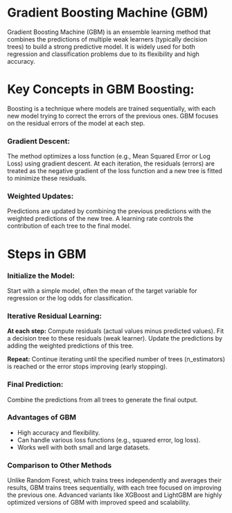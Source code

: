 # Gradient Boosting Machine (GBM) 

Gradient Boosting Machine (GBM) is an ensemble learning method that combines the predictions of multiple weak learners (typically decision trees) to build a strong predictive model. It is widely used for both regression and classification problems due to its flexibility and high accuracy.

# Key Concepts in GBM Boosting:

Boosting is a technique where models are trained sequentially, with each new model trying to correct the errors of the previous ones. GBM focuses on the residual errors of the model at each step. 

### Gradient Descent:

The method optimizes a loss function (e.g., Mean Squared Error or Log Loss) using gradient descent. At each iteration, the residuals (errors) are treated as the negative gradient of the loss function and a new tree is fitted to minimize these residuals.

### Weighted Updates:

Predictions are updated by combining the previous predictions with the weighted predictions of the new tree. A learning rate controls the contribution of each tree to the final model. 

# Steps in GBM 

### Initialize the Model:

Start with a simple model, often the mean of the target variable for regression or the log odds for classification. 

### Iterative Residual Learning:

**At each step:** Compute residuals (actual values minus predicted values). Fit a decision tree to these residuals (weak learner). Update the predictions by adding the weighted predictions of this tree. 

**Repeat:** Continue iterating until the specified number of trees (n_estimators) is reached or the error stops improving (early stopping). 

### Final Prediction:

Combine the predictions from all trees to generate the final output. 

### Advantages of GBM 

* High accuracy and flexibility.
* Can handle various loss functions (e.g., squared error, log loss).
* Works well with both small and large datasets.

### Comparison to Other Methods

Unlike Random Forest, which trains trees independently and averages their results, GBM trains trees sequentially, with each tree focused on improving the previous one. Advanced variants like XGBoost and LightGBM are highly optimized versions of GBM with improved speed and scalability.
